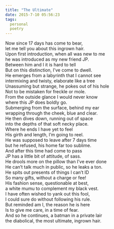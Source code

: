 ```yaml
---
title: "The Ultimate"
date: 2015-7-10 05:56:23
tags:
  personal
  poetry
---
```



Now since 17 days has come to bear,  
 let me tell you about this ingrown hair.  
 Upon first introduction, when all was new to me  
 he was introduced as my new friend JP.  
 Between him and I it is hard to tell  
 But on this distinction, I’ve come to dwell.  
 He emerges from a labyrinth that I cannot see  
 intermixing and twisty, elaborate like a tree  
 Unassuming but strange, he pokes out of his hole  
 Not to be mistaken for freckle or mole.  
 From the outside glance I would never know  
 where this JP does boldly go.  
 Submerging from the surface, behind my ear  
 wrapping through the cheek, blue and clear.  
 He then dives down, running out of space  
 into the depths of that soft necky place.  
 Where he ends I have yet to feel  
 His girth and length, I’m going to reel.  
 He was supposed to leave after 7 days time  
 but he refused, his home far too sublime.  
 And after this time had come to pass  
 JP has a little bit of attitude, of sass.  
 He drools more on the pillow than I’ve ever done  
 He can’t talk much in public, so he leaks a ton.  
 He spits out presents of things I can’t ID  
 So many gifts, without a charge or fee!  
 His fashion sense, questionable at best,  
 a white mumu to complement my black vest.  
 I have often wished to yank out this fool,  
 I could sure do without following his rule.  
 But reminded am I, the reason he is here  
 Is to give me care, in a time of fear.  
 And so he continues, a batman in a private lair  
 the diabolical, the most ultimate, ingrown hair.



